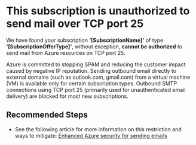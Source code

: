 <properties
pageTitle="Microsoft Azure has identified an issue with SMTP over TCP port 25"
description="Microsoft Azure has identified an issue with SMTP over TCP port 25"
infoBubbleText="Microsoft Azure has identified an issue. Please see details to the right."
service="microsoft.network"
resource="virtualnetwork"
authors="chadmath"
ms.author="chadmat"
displayOrder=""
articleId="SmtpPort25BlockUnQualifiedSub"
diagnosticScenario="SmtpPort25BlockUnQualifiedSub"
selfHelpType="Diagnostics"
supportTopicIds="32592839, 32640601"
resourceTags="windows"
productPesIds="15526, 15660"
cloudEnvironments="Public, Fairfax, usnat, ussec"
	ownershipId="CloudNet_VirtualNetwork"
/>
# This subscription is unauthorized to send mail over TCP port 25
<!--issueDescription-->
We have found your subscription **'<!--$SubscriptionName-->[SubscriptionName]<!--/$SubscriptionName-->'**  of type **'<!--$SubOfferType-->[SubscriptionOfferType]<!--/$SubOfferType-->'**, without exception, **cannot be authorized** to send mail from Azure resources on TCP port 25.

Azure is committed to stopping SPAM and reducing the customer impact caused by negative IP reputation. Sending outbound email directly to external domains (such as outlook.com, gmail.com) from a virtual machine (VM) is available only for certain subscription types. Outbound SMTP connections using TCP port 25 (primarily used for unauthenticated email delivery) are blocked for most new subscriptions.
<!--/issueDescription-->

## **Recommended Steps**

* See the following article for more information on this restriction and ways to mitigate:
[Enhanced Azure security for sending emails](https://docs.microsoft.com/azure/virtual-network/troubleshoot-outbound-smtp-connectivity)
